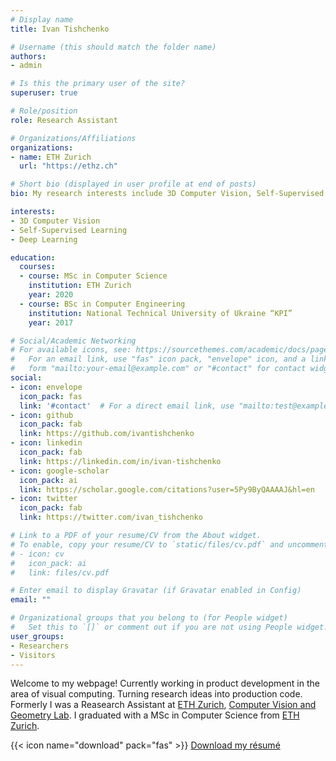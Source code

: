 ```yaml
---
# Display name
title: Ivan Tishchenko

# Username (this should match the folder name)
authors:
- admin

# Is this the primary user of the site?
superuser: true

# Role/position
role: Research Assistant

# Organizations/Affiliations
organizations:
- name: ETH Zurich
  url: "https://ethz.ch"

# Short bio (displayed in user profile at end of posts)
bio: My research interests include 3D Computer Vision, Self-Supervised Learning and Deep Learning.

interests:
- 3D Computer Vision
- Self-Supervised Learning
- Deep Learning

education:
  courses:
  - course: MSc in Computer Science
    institution: ETH Zurich
    year: 2020
  - course: BSc in Computer Engineering
    institution: National Technical University of Ukraine “KPI”
    year: 2017

# Social/Academic Networking
# For available icons, see: https://sourcethemes.com/academic/docs/page-builder/#icons
#   For an email link, use "fas" icon pack, "envelope" icon, and a link in the
#   form "mailto:your-email@example.com" or "#contact" for contact widget.
social:
- icon: envelope
  icon_pack: fas
  link: '#contact'  # For a direct email link, use "mailto:test@example.org".
- icon: github
  icon_pack: fab
  link: https://github.com/ivantishchenko
- icon: linkedin
  icon_pack: fab
  link: https://linkedin.com/in/ivan-tishchenko
- icon: google-scholar
  icon_pack: ai
  link: https://scholar.google.com/citations?user=5Py9ByQAAAAJ&hl=en
- icon: twitter
  icon_pack: fab
  link: https://twitter.com/ivan_tishchenko

# Link to a PDF of your resume/CV from the About widget.
# To enable, copy your resume/CV to `static/files/cv.pdf` and uncomment the lines below.
# - icon: cv
#   icon_pack: ai
#   link: files/cv.pdf

# Enter email to display Gravatar (if Gravatar enabled in Config)
email: ""

# Organizational groups that you belong to (for People widget)
#   Set this to `[]` or comment out if you are not using People widget.
user_groups:
- Researchers
- Visitors
---
```


Welcome to my webpage! Currently working in product development in the area of visual computing. Turning research ideas into production code. Formerly I was a Reasearch Assistant at [ETH Zurich](ethz.ch/), [Computer Vision and Geometry Lab](https://cvg.ethz.ch/). I graduated with a MSc in Computer Science from [ETH Zurich](ethz.ch/).

{{< icon name="download" pack="fas" >}} [Download my résumé](files/resume.pdf)